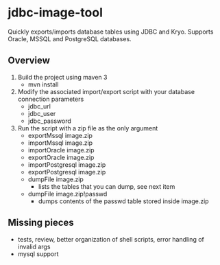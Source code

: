 # jdbc-image-tool
Quickly exports/imports database tables using JDBC and Kryo. 
Supports Oracle, MSSQL and PostgreSQL databases.

## Overview
1. Build the project using maven 3
   * mvn install
2. Modify the associated import/export script with your database connection parameters
   * jdbc_url
   * jdbc_user
   * jdbc_password
3. Run the script with a zip file as the only argument
   * exportMssql image.zip
   * importMssql image.zip
   * importOracle image.zip
   * exportOracle image.zip
   * importPostgresql image.zip
   * exportPostgresql image.zip
   * dumpFile image.zip
      * lists the tables that you can dump, see next item
   * dumpFile image.zip!passwd
      * dumps contents of the passwd table stored inside image.zip

## Missing pieces
* tests, review, better organization of shell scripts, error handling of invalid args
* mysql support